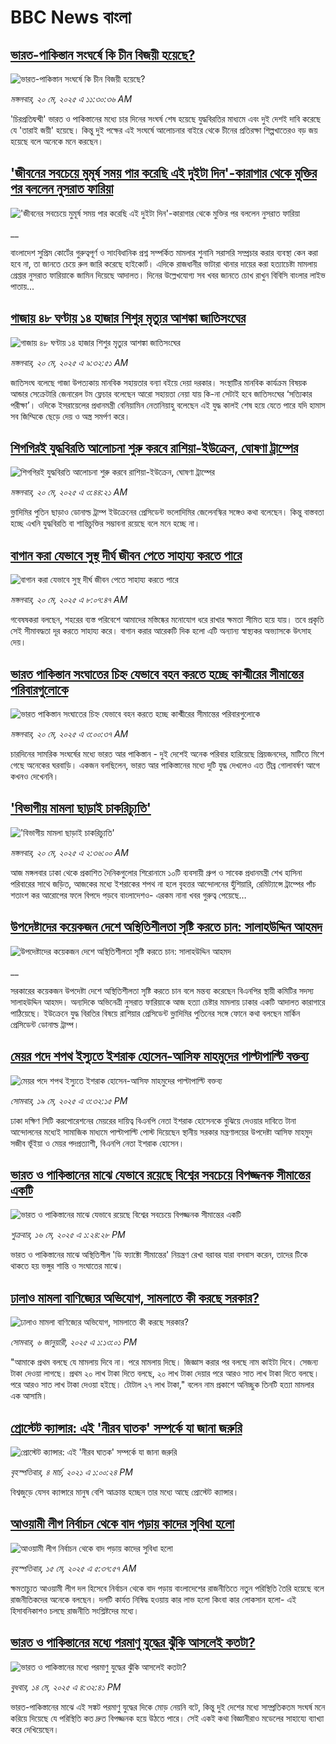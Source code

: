 # BBC News বাংলা## [ভারত-পাকিস্তান সংঘর্ষে কি চীন বিজয়ী হয়েছে?](https://www.bbc.com/bengali/articles/cr4zzl4npwgo?at_campaign=githubrss)![ভারত-পাকিস্তান সংঘর্ষে কি চীন বিজয়ী হয়েছে?](https://ichef.bbci.co.uk/ace/standard/240/cpsprodpb/4f5f/live/1870b880-3558-11f0-8519-3b5a01ebe413.jpg)_মঙ্গলবার, ২০ মে, ২০২৫ এ ১১:৩০:৩৬ AM_'চিরপ্রতিদ্বন্দ্বী' ভারত ও পাকিস্তানের মধ্যে চার দিনের সংঘর্ষ শেষ হয়েছে যুদ্ধবিরতির মাধ্যমে এবং দুই দেশই দাবি করেছে যে 'তারাই জয়ী' হয়েছে। কিন্তু দুই পক্ষের এই সংঘর্ষে আলোচনার বাইরে থেকে চীনের প্রতিরক্ষা শিল্পখাতেরও বড় জয় হয়েছে বলে অনেকে মনে করছেন।## ['জীবনের সবচেয়ে মুমূর্ষ সময় পার করেছি এই দুইটা দিন'-কারাগার থেকে মুক্তির পর বললেন নুসরাত ফারিয়া](https://www.bbc.co.uk/bengali/live/cj0998p4ed4t?at_campaign=githubrss)!['জীবনের সবচেয়ে মুমূর্ষ সময় পার করেছি এই দুইটা দিন'-কারাগার থেকে মুক্তির পর বললেন নুসরাত ফারিয়া](https://ichef.bbci.co.uk/ace/standard/240/cpsprodpb/03b4/live/b754b9c0-3534-11f0-96c3-cf669419a2b0.jpg)__বাংলাদেশ সুপ্রিম কোর্টের গুরুত্বপূর্ণ ও সাংবিধানিক প্রশ্ন সম্পর্কিত মামলার শুনানি সরাসরি সম্প্রচার করার ব্যবস্থা কেন করা হবে না, তা জানতে চেয়ে রুল জারি করেছে হাইকোর্ট। এদিকে রাজধানীর ভাটারা থানার দায়ের করা হত্যাচেষ্টা মামলায় গ্রেপ্তার নুসরাত ফারিয়াকে জামিন দিয়েছে আদালত। দিনের উল্লেখযোগ্য সব খবর জানতে চোখ রাখুন বিবিসি বাংলার লাইভ পাতায়...## [গাজায় ৪৮ ঘণ্টায় ১৪ হাজার শিশুর মৃত্যুর আশঙ্কা জাতিসংঘের](https://www.bbc.com/bengali/articles/cql22553znro?at_campaign=githubrss)![গাজায় ৪৮ ঘণ্টায় ১৪ হাজার শিশুর মৃত্যুর আশঙ্কা জাতিসংঘের](https://ichef.bbci.co.uk/ace/standard/240/cpsprodpb/3c6f/live/b63455d0-3559-11f0-8519-3b5a01ebe413.jpg)_মঙ্গলবার, ২০ মে, ২০২৫ এ ৯:৩২:৫১ AM_জাতিসংঘ বলেছে গাজা উপত্যকায় মানবিক সহায়তার বন্যা বইয়ে দেয়া দরকার। সংস্থাটির  মানবিক কার্যক্রম বিষয়ক আন্ডার সেক্রেটারি জেনারেল টম ফ্লেচার বলেছেন আরো সহায়তা নেয়া যায় কি-না সেটাই হবে জাতিসংঘের ‘সত্যিকার পরীক্ষা’। ওদিকে ইসরায়েলের প্রধানমন্ত্রী বেনিয়ামিন নেতানিয়াহু বলেছেন এই যুদ্ধ কালই শেষ হয়ে যেতে পারে যদি হামাস সব জিম্মিকে ছেড়ে দেয় ও অস্ত্র  সমর্পণ করে।## [শিগগিরই যুদ্ধবিরতি আলোচনা শুরু করবে রাশিয়া-ইউক্রেন, ঘোষণা ট্রাম্পের](https://www.bbc.com/bengali/articles/cvgd9g2mzjjo?at_campaign=githubrss)![শিগগিরই যুদ্ধবিরতি আলোচনা শুরু করবে রাশিয়া-ইউক্রেন, ঘোষণা ট্রাম্পের](https://ichef.bbci.co.uk/ace/standard/240/cpsprodpb/58b1/live/4b677240-3528-11f0-96c3-cf669419a2b0.jpg)_মঙ্গলবার, ২০ মে, ২০২৫ এ ৩:৪৪:২১ AM_ভ্লাদিমির পুতিন ছাড়াও ডোনাল্ড ট্রাম্প ইউক্রেনের প্রেসিডেন্ট ভলোদিমির জেলেনস্কির সঙ্গেও কথা বলেছেন। কিন্তু বাস্তবতা হচ্ছে এখনি যুদ্ধবিরতি বা শান্তিচুক্তির সম্ভাবনা রয়েছে বলে মনে হচ্ছে না।## [বাগান করা যেভাবে সুস্থ দীর্ঘ জীবন পেতে সাহায্য করতে পারে ](https://www.bbc.com/bengali/articles/crmkj47z1rlo?at_campaign=githubrss)![বাগান করা যেভাবে সুস্থ দীর্ঘ জীবন পেতে সাহায্য করতে পারে ](https://ichef.bbci.co.uk/ace/standard/240/cpsprodpb/8a78/live/fbd273f0-3302-11f0-96c3-cf669419a2b0.jpg)_মঙ্গলবার, ২০ মে, ২০২৫ এ ৮:০৭:৪৭ AM_গবেষষকরা বলছেন, শহরের ব্যস্ত পরিবেশে আমাদের মস্তিষ্কের মনোযোগ ধরে রাখার ক্ষমতা সীমিত হয়ে যায়। তবে প্রকৃতি সেই সীমাবদ্ধতা দূর করতে সাহায্য করে। বাগান করার আরেকটি দিক হলো এটি অন্যান্য স্বাস্থ্যকর অভ্যাসকে উৎসাহ দেয়।## [ভারত পাকিস্তান সংঘাতের চিহ্ন যেভাবে বহন করতে হচ্ছে কাশ্মীরের সীমান্তের পরিবারগুলোকে ](https://www.bbc.com/bengali/articles/cx2j8gl3kvpo?at_campaign=githubrss)![ভারত পাকিস্তান সংঘাতের চিহ্ন যেভাবে বহন করতে হচ্ছে কাশ্মীরের সীমান্তের পরিবারগুলোকে ](https://ichef.bbci.co.uk/ace/standard/240/cpsprodpb/4bbf/live/25fd5940-3558-11f0-b7a7-db7402bc2830.jpg)_মঙ্গলবার, ২০ মে, ২০২৫ এ ৩:০০:৩৭ AM_চারদিনের সামরিক সংঘর্ষের মধ্যে ভারত আর পাকিস্তান - দুই দেশেই অনেক পরিবার হারিয়েছে  প্রিয়জনদের, মাটিতে মিশে গেছে অনেকের ঘরবাড়ি। একজন বলছিলেন, ভারত আর পাকিস্তানের মধ্যে দুটি যুদ্ধ দেখলেও এত তীব্র গোলাবর্ষণ আগে কখনও দেখেননি।## ['বিভাগীয় মামলা ছাড়াই চাকরিচ্যুতি'](https://www.bbc.com/bengali/articles/clyg14e2gg5o?at_campaign=githubrss)!['বিভাগীয় মামলা ছাড়াই চাকরিচ্যুতি'](https://ichef.bbci.co.uk/ace/standard/240/cpsprodpb/ae47/live/5ae75bb0-3521-11f0-8947-7d6241f9fce9.jpg)_মঙ্গলবার, ২০ মে, ২০২৫ এ ২:৩৬:০০ AM_আজ মঙ্গলবার ঢাকা থেকে প্রকাশিত দৈনিকগুলোর শিরোনামে ১০টি ব্যবসায়ী গ্রুপ ও সাবেক প্রধানমন্ত্রী শেখ হাসিনা পরিবারের সাথে জড়িত, আজকের মধ্যে ইশরাকের শপথ না হলে বৃহত্তর আন্দোলনের হুঁশিয়ারি, রেমিট্যান্সে ট্রাম্পের পাঁচ শতাংশ কর আরোপের ফলে বিপদে পড়বে বাংলাদেশও- এরকম নানা খবর গুরুত্ব পেয়েছে…## [উপদেষ্টাদের কয়েকজন দেশে অস্থিতিশীলতা সৃষ্টি করতে চান: সালাহউদ্দিন আহমদ](https://www.bbc.co.uk/bengali/live/crk2xjxd1d4t?at_campaign=githubrss)![উপদেষ্টাদের কয়েকজন দেশে অস্থিতিশীলতা সৃষ্টি করতে চান: সালাহউদ্দিন আহমদ](https://ichef.bbci.co.uk/ace/standard/240/cpsprodpb/5441/live/b1f1ef70-34d0-11f0-96c3-cf669419a2b0.jpg)__সরকারের কয়েকজন উপদেষ্টা দেশে অস্থিতিশীলতা সৃষ্টি করতে চান বলে মন্তব্য করেছেন বিএনপির স্থায়ী কমিটির সদস্য সালাহউদ্দিন আহমদ। অন্যদিকে অভিনেত্রী নুসরাত ফারিয়াকে আজ হত্যা চেষ্টার মামলায় ঢাকার একটি আদালত কারাগারে পাঠিয়েছে। ইউক্রেনে যুদ্ধ বিরতির বিষয়ে রাশিয়ার প্রেসিডেন্ট ভ্লাদিমির পুতিনের সঙ্গে ফোনে কথা বলছেন মার্কিন প্রেসিডেন্ট ডোনাল্ড ট্রাম্প।## [মেয়র পদে শপথ ইস্যুতে ইশরাক হোসেন-আসিফ মাহমুদের পাল্টাপাল্টি বক্তব্য](https://www.bbc.com/bengali/articles/c9vgelvg23lo?at_campaign=githubrss)![মেয়র পদে শপথ ইস্যুতে ইশরাক হোসেন-আসিফ মাহমুদের পাল্টাপাল্টি বক্তব্য](https://ichef.bbci.co.uk/ace/standard/240/cpsprodpb/addf/live/5b08c800-34c1-11f0-8519-3b5a01ebe413.jpg)_সোমবার, ১৯ মে, ২০২৫ এ ৩:৩২:১৫ PM_ঢাকা দক্ষিণ সিটি করপোরেশনের মেয়রের দায়িত্ব বিএনপি নেতা ইশরাক হোসেনকে বুঝিয়ে দেওয়ার দাবিতে টানা আন্দোলনের মধ্যেই সামাজিক মাধ্যমে পাল্টাপাল্টি পোস্ট দিয়েছেন স্থানীয় সরকার মন্ত্রণালয়ের উপদেষ্টা আসিফ মাহমুদ সজীব ভূঁইয়া ও মেয়র পদপ্রত্যাশী, বিএনপি নেতা ইশরাক হোসেন।## [ভারত ও পাকিস্তানের মাঝে যেভাবে রয়েছে বিশ্বের সবচেয়ে বিপজ্জনক সীমান্তের একটি](https://www.bbc.com/bengali/articles/c93lq5w5323o?at_campaign=githubrss)![ভারত ও পাকিস্তানের মাঝে যেভাবে রয়েছে বিশ্বের সবচেয়ে বিপজ্জনক সীমান্তের একটি](https://ichef.bbci.co.uk/ace/standard/240/cpsprodpb/ae43/live/cba263e0-3238-11f0-96c3-cf669419a2b0.jpg)_শুক্রবার, ১৬ মে, ২০২৫ এ ১:২৪:২৮ PM_ভারত ও পাকিস্তানের মাঝে অস্থিতিশীল 'ডি ফ্যাক্টো সীমান্তের' নিয়ন্ত্রণ রেখা বরাবর যারা বসবাস করেন, তাদের টিকে থাকতে হয় ভঙ্গুর শান্তি ও সংঘাতের মাঝে।## [ঢালাও মামলা বাণিজ্যের অভিযোগ, সামলাতে কী করছে সরকার?](https://www.bbc.com/bengali/articles/cz6l552xl72o?at_campaign=githubrss)![ঢালাও মামলা বাণিজ্যের অভিযোগ, সামলাতে কী করছে সরকার?](https://ichef.bbci.co.uk/ace/standard/240/cpsprodpb/46cd/live/53c206f0-cc1c-11ef-94cb-5f844ceb9e30.jpg)_সোমবার, ৬ জানুয়ারী, ২০২৫ এ ১:১৩:০১ PM_"আমাকে প্রথম বলছে যে মামলায় দিবে না। পরে মামলায় দিছে। জিজ্ঞাস করার পর বলছে নাম কাইটা দিবে। সেজন্য টাকা দেওয়া লাগছে। প্রথম ২০ লাখ টাকা দিতে বলছে, ২০ লাখ টাকা দেয়ার পরে আরও সাত লাখ টাকা দিতে বলছে। পরে আরও সাত লাখ টাকা দেওয়া হইছে। টোটাল ২৭ লাখ টাকা," বলেন নাম প্রকাশে অনিচ্ছুক তিনটি হত্যা মামলার এক আসামি।## [প্রোস্টেট ক্যান্সার: এই 'নীরব ঘাতক' সম্পর্কে যা জানা জরুরি](https://www.bbc.com/bengali/news-56278122?at_campaign=githubrss)![প্রোস্টেট ক্যান্সার: এই 'নীরব ঘাতক' সম্পর্কে যা জানা জরুরি](https://ichef.bbci.co.uk/ace/standard/240/cpsprodpb/CC99/production/_117377325_mediaitem117377324.jpg)_বৃহস্পতিবার, ৪ মার্চ, ২০২১ এ ১:০০:২৪ PM_বিশ্বজুড়ে যেসব ক্যান্সারে মানুষ বেশি আক্রান্ত হচ্ছেন তার মধ্যে আছে প্রোস্টেট ক্যান্সার।## [আওয়ামী লীগ নির্বাচন থেকে বাদ পড়ায় কাদের সুবিধা হলো](https://www.bbc.com/bengali/articles/cdxk9181n5go?at_campaign=githubrss)![আওয়ামী লীগ নির্বাচন থেকে বাদ পড়ায় কাদের সুবিধা হলো](https://ichef.bbci.co.uk/ace/standard/240/cpsprodpb/3f78/live/0eccb5a0-3110-11f0-8947-7d6241f9fce9.jpg)_বৃহস্পতিবার, ১৫ মে, ২০২৫ এ ৫:৩৭:৫৭ AM_ক্ষমতাচ্যুত আওয়ামী লীগ দল হিসেবে নির্বাচন থেকে বাদ পড়ায় বাংলাদেশের রাজনীতিতে নতুন পরিস্থিতি তৈরি হয়েছে বলে রাজনীতিকদের অনেকে বলছেন। দলটি কার্যত নিষিদ্ধ হওয়ায় কার লাভ হলো কিংবা কার লোকসান হলো- এই হিসাবনিকাশও চলছে রাজনীতি সংশ্লিষ্টদের মধ্যে।## [ভারত ও পাকিস্তানের মধ্যে পরমাণু যুদ্ধের ঝুঁকি আসলেই কতটা?](https://www.bbc.com/bengali/articles/c2lkdrk84n1o?at_campaign=githubrss)![ভারত ও পাকিস্তানের মধ্যে পরমাণু যুদ্ধের ঝুঁকি আসলেই কতটা?](https://ichef.bbci.co.uk/ace/standard/240/cpsprodpb/a572/live/1928c140-309f-11f0-8947-7d6241f9fce9.jpg)_বুধবার, ১৪ মে, ২০২৫ এ ৪:৩২:৪১ PM_ভারত-পাকিস্তানের মাঝে এই সঙ্কট পরমাণু যুদ্ধের দিকে মোড় নেয়নি বটে, কিন্তু দুই দেশের মধ্যে সাম্প্রতিকতম সংঘর্ষ মনে করিয়ে দিয়েছে যে পরিস্থিতি কত দ্রুত বিপজ্জনক হয়ে উঠতে পারে।
সেই একই কথা বিজ্ঞানীরাও মডেলের সাহায্যে ব্যাখ্যা করে দেখিয়েছেন।